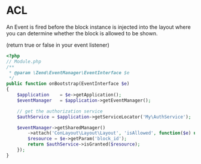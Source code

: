 # ACL

An Event is fired before the block instance is injected into the layout where
you can determine whether the block is allowed to be shown.

(return true or false in your event listener)

````php
<?php
// Module.php
/**
 * @param \Zend\EventManager\EventInterface $e
 */
public function onBootstrap(EventInterface $e)
{
    $application    = $e->getApplication();
    $eventManager   = $application->getEventManager();

    // get the authorization service
    $authService = $application->getServiceLocator('My\AuthService');

    $eventManager->getSharedManager()
        ->attach('ConLayout\Layout\Layout', 'isAllowed', function($e) use ($authService) {
        $resource = $e->getParam('block_id');
        return $authService->isGranted($resource);
    });
}
````

